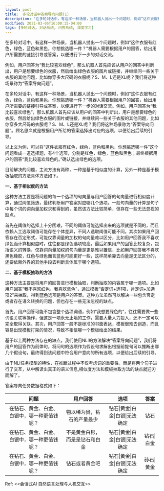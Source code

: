 ```yaml
---
layout: post
title:  多轮对话中答案导向问题(1)
description: "在多轮对话中，有这样一种场景，当机器人抛出一个问题时，例如“这件衣服有红色，绿色，蓝色和黑色，你想挑选哪一件？”机器人需要根据用户的回答，给出用户所需要的链接引导或答案，以便进行下一步的对话交流。"
modified: 2021-03-06T16:00:15-04:00
tags: [多轮对话, 对话系统, 问答系统, 深度学习]
---
```


在多轮对话中，有这样一种场景，当机器人抛出一个问题时，例如“这件衣服有红色，绿色，蓝色和黑色，你想挑选哪一件？”机器人需要根据用户的回答，给出用户所需要的链接引导或答案，以便进行下一步的对话交流。

<!-- more -->

例如，用户回答为“我比较喜欢绿色”，那么机器人首先应该从用户的回答中判断出，用户是想要绿色的衣服，然后给出绿色衣服的图片或链接，并继续问一些关于衣服的其他问题，比如你穿多大尺码的衣服呢？S、M、L还是XL呢？我们将这种场景称为“答案导向问题”。

在多轮对话中，有这样一种场景，当机器人抛出一个问题时，例如“这件衣服有红色，绿色，蓝色和黑色，你想挑选哪一件？”机器人需要根据用户的回答，给出用户所需要的链接引导或答案，以便进行下一步的对话交流。例如，用户回答为“我比较喜欢绿色”，那么机器人首先应该从用户的回答中判断出，用户是想要绿色的衣服，然后给出绿色衣服的图片或链接，并继续问一些关于衣服的其他问题，比如你穿多大尺码的衣服呢？S、M、L还是XL呢？我们将这种场景称为“答案导向问题”。顾名思义就是根据用户所给的答案选择出对应的选项，以便给出后续的引导。

以上文为例，可以将“这件衣服有红色，绿色，蓝色和黑色，你想挑选哪一件”这个问题看成一道选择题，有4个选项，分别是红色，绿色，蓝色和黑色；最终根据用户的回答“我比较喜欢绿色的。”确认选出绿色的选项。

目前解决的问题，主流方法有两种，一种是基于相似度的计算，另外一种是基于模板抽取的方法具体方法如下。

**一、基于相似度的方法**


这种方法主要是将问题的每一个选项的句向量与用户回答的句向量进行相似度计算，通过阈值筛选，最终判断用户答案对应哪几个选项。一般句向量的计算是句子中每个词的词向量加权求和得到的，虽然该方法比较简单，但存在一些无法忽视的缺点。

首先在阈值的选择上十分困难，不同的阈值可能选择出来的选项就是不同的，而且依赖人工选取阈值可能存在个体差异，不同人选取阈值可能不同。其次如果用户回答存在否定形式，可能仅靠词量的加权的句向量难以区分，比如用户回答我不喜欢绿色而计算相似度时，往往都是绿色选项较高。最后如果用户的回答比较复杂，包括语义的转换，仅靠词向量加权的句向量是更是难以置信，比如用户回答我不喜欢黑色橡胶，红色与绿色而言蓝色可能更好一些，这样简单靠去向量是无法区分的，还要依赖外界的其他手段去判断具体属于哪个选项。



**二、基于模板抽取的方法**


这种方法主要是将用户的回答进行模板抽取，判断抽取的内容属于哪一选项。比如用户回答“我不喜欢红色，我喜欢蓝色”，通过模板“否定词+选1项，肯定词+加选项2”来抽取，得到蓝色选项是用户的答案。这种方法虽然可以解决一些包含否定或者存在语义转换的问题，但也存在一些无法忽视的缺点。

首先，用户回答可能不包含整个选项词语，例如“我想要绿色的”，往往需要做一些词语关联等操作，但这是一项永无止境的工作，需要大量人力投入，还不一定可以完全取得关联。其次，用户回答一般不是标准的书面表达，模板很难去创造，而且容易出现模板打架的情况，导致不相信哪一个模板给出的结果。

基于以上两种方法存在的缺点，我们使用NLI的方法解决“答案导向问题”，我们将用户的回答作为前体句，将问句的选项作为假设句求解出根据前提句可以推断出哪几个假设句，最终得到该问题中符合用户意向的所有选项，以便给出后续的引导。

由于NLI任务模型的特性，在推断过程中不仅考虑词的重要性，而是将两个句子进行了交互，从中解读出真正的语义信息,相似度方法和模板抽取方法的缺点就迎刃而解了。



答案导向任务数据格式如下：

|                     问题                     |            用户回答            |               选项               |    答案    |
| :------------------------------------------: | :----------------------------: | :------------------------------: | :--------: |
| 在钻石、黄金、白金、白银中，哪一种更值钱呢？ |   物以稀为贵，钻石的产量最少   | 钻石\|黄金\|白金\|白银\|无法确定 |    钻石    |
| 在钻石、黄金、白金、白银中，哪一种更值钱呢？ | 不是黄金白银，而是是钻石和白金 | 钻石\|黄金\|白金\|白银\|无法确定 | 钻石\|白金 |
| 在钻石、黄金、白金、白银中，哪一种更值钱呢？ |         钻石或者黄金吧         | 钻石\|黄金\|白金\|白银\|无法确定 | 砖石\|黄金 |



Ref: <<会话式AI 自然语言处理与人机交互>>
